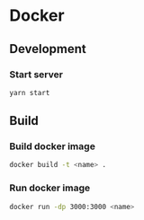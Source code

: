 # Docker

## Development

### Start server

```bash
yarn start
```

## Build

### Build docker image

```bash
docker build -t <name> . 
```

### Run docker image

```bash
docker run -dp 3000:3000 <name>
```